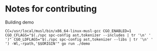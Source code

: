 # Notes for contributing

Building demo

```
CC=/usr/local/musl/bin/x86_64-linux-musl-gcc CGO_ENABLED=1 CGO_CFLAGS="$(./spc spc-config ast,tokenizer --includes | tr '\n' ' ')" CGO_LDFLAGS="$(./spc spc-config ast,tokenizer --libs | tr '\n' ' ') -Wl,-rpath,'$$ORIGIN'" go run ./demo
```